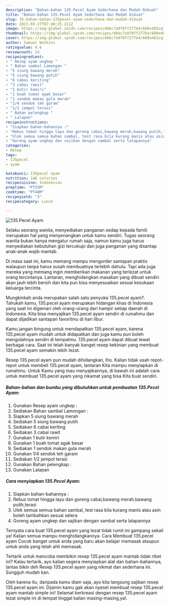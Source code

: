 ```yaml
---
description: "Bahan-bahan 135.Pecel Ayam Sederhana dan Mudah Dibuat"
title: "Bahan-bahan 135.Pecel Ayam Sederhana dan Mudah Dibuat"
slug: 35-bahan-bahan-135pecel-ayam-sederhana-dan-mudah-dibuat
date: 2021-03-27T07:40:25.211Z
image: https://img-global.cpcdn.com/recipes/dbbc7a978ff277b4/680x482cq70/135pecel-ayam-foto-resep-utama.jpg
thumbnail: https://img-global.cpcdn.com/recipes/dbbc7a978ff277b4/680x482cq70/135pecel-ayam-foto-resep-utama.jpg
cover: https://img-global.cpcdn.com/recipes/dbbc7a978ff277b4/680x482cq70/135pecel-ayam-foto-resep-utama.jpg
author: Samuel Watkins
ratingvalue: 4.6
reviewcount: 14
recipeingredient:
- " Resep ayam ungkep "
- " Bahan sambal Lamongan "
- "5 siung bawang merah"
- "5 siung bawang putih"
- "6 cabai keriting"
- "3 cabai rawit"
- "1 butir kemiri"
- "1 buah tomat agak besar"
- "1 sendok makan gula merah"
- "1/4 sendok teh garam"
- "1/2 jempol terasi"
- " Bahan pelengkap "
- " Lalapan"
recipeinstructions:
- "Siapkan bahan-bahannya :"
- "Rebus tomat hingga layu dan goreng cabai,bawang merah,bawang putih,terasi"
- "Ulek semua semua bahan sambal, test rasa bila kurang manis atau asin boleh tambahkan sesuai selera"
- "Goreng ayam ungkep dan sajikan dengan sambal serta lalapannya"
categories:
- Resep
tags:
- 135pecel
- ayam

katakunci: 135pecel ayam 
nutrition: 146 calories
recipecuisine: Indonesian
preptime: "PT25M"
cooktime: "PT48M"
recipeyield: "3"
recipecategory: Lunch

---
```



![135.Pecel Ayam](https://img-global.cpcdn.com/recipes/dbbc7a978ff277b4/680x482cq70/135pecel-ayam-foto-resep-utama.jpg)

Selaku seorang wanita, menyediakan panganan sedap kepada famili merupakan hal yang menyenangkan untuk kamu sendiri. Tugas seorang  wanita bukan hanya mengatur rumah saja, namun kamu juga harus menyediakan kebutuhan gizi tercukupi dan juga panganan yang disantap anak-anak wajib mantab.

Di masa  saat ini, kamu memang mampu mengorder santapan praktis walaupun tanpa harus susah membuatnya terlebih dahulu. Tapi ada juga mereka yang memang ingin memberikan makanan yang terlezat untuk orang tercintanya. Lantaran, menghidangkan masakan yang dibuat sendiri akan jauh lebih bersih dan kita pun bisa menyesuaikan sesuai kesukaan keluarga tercinta. 



Mungkinkah anda merupakan salah satu penyuka 135.pecel ayam?. Tahukah kamu, 135.pecel ayam merupakan hidangan khas di Indonesia yang saat ini digemari oleh orang-orang dari hampir setiap daerah di Indonesia. Kita bisa menyajikan 135.pecel ayam sendiri di rumahmu dan dapat dijadikan santapan favoritmu di hari libur.

Kamu jangan bingung untuk mendapatkan 135.pecel ayam, karena 135.pecel ayam mudah untuk didapatkan dan juga kamu pun boleh mengolahnya sendiri di tempatmu. 135.pecel ayam dapat dibuat lewat berbagai cara. Saat ini telah banyak banget resep kekinian yang membuat 135.pecel ayam semakin lebih lezat.

Resep 135.pecel ayam pun mudah dihidangkan, lho. Kalian tidak usah repot-repot untuk membeli 135.pecel ayam, lantaran Kita mampu menyiapkan di rumahmu. Untuk Kamu yang mau menyajikannya, di bawah ini adalah cara untuk membuat 135.pecel ayam yang nikamat yang bisa Kita buat sendiri.

<!--inarticleads1-->

##### Bahan-bahan dan bumbu yang dibutuhkan untuk pembuatan 135.Pecel Ayam:

1. Gunakan  Resep ayam ungkep :
1. Sediakan  Bahan sambal Lamongan :
1. Siapkan 5 siung bawang merah
1. Sediakan 5 siung bawang putih
1. Sediakan 6 cabai keriting
1. Sediakan 3 cabai rawit
1. Gunakan 1 butir kemiri
1. Gunakan 1 buah tomat agak besar
1. Sediakan 1 sendok makan gula merah
1. Gunakan 1/4 sendok teh garam
1. Sediakan 1/2 jempol terasi
1. Gunakan  Bahan pelengkap :
1. Gunakan  Lalapan




<!--inarticleads2-->

##### Cara menyiapkan 135.Pecel Ayam:

1. Siapkan bahan-bahannya :
1. Rebus tomat hingga layu dan goreng cabai,bawang merah,bawang putih,terasi
1. Ulek semua semua bahan sambal, test rasa bila kurang manis atau asin boleh tambahkan sesuai selera
1. Goreng ayam ungkep dan sajikan dengan sambal serta lalapannya




Ternyata cara buat 135.pecel ayam yang lezat tidak rumit ini gampang sekali ya! Kalian semua mampu menghidangkannya. Cara Membuat 135.pecel ayam Cocok banget untuk anda yang baru akan belajar memasak ataupun untuk anda yang telah ahli memasak.

Tertarik untuk mencoba membikin resep 135.pecel ayam mantab tidak ribet ini? Kalau tertarik, ayo kalian segera menyiapkan alat dan bahan-bahannya, lantas bikin deh Resep 135.pecel ayam yang nikmat dan sederhana ini. Sungguh mudah kan. 

Oleh karena itu, daripada kamu diam saja, ayo kita langsung sajikan resep 135.pecel ayam ini. Dijamin kamu gak akan nyesel membuat resep 135.pecel ayam mantab simple ini! Selamat berkreasi dengan resep 135.pecel ayam lezat simple ini di tempat tinggal kalian masing-masing,ya!.


